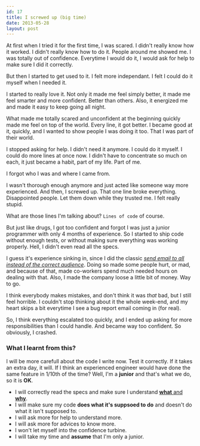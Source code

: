 ```yaml
---
id: 17
title: I screwed up (big time)
date: 2013-05-28
layout: post
---
```


At first when I tried it for the first time, I was scared. I didn't really know how it worked. I didn't really know how to do it.
People around me showed me. I was totally out of confidence.
Everytime I would do it, I would ask for help to make sure I did it correctly.

But then I started to get used to it. I felt more independant. I felt I could do it myself when I needed it.

I started to really love it. Not only it made me feel simply better, it made me feel smarter and more confident. Better than others.
Also, it energized me and made it easy to keep going all night.

What made me totally scared and unconfident at the beginning quickly made me feel on top of the world. Every line, it got better. I became good at it, quickly, and I wanted to show people I was doing it too. That I was part of their world.

I stopped asking for help. I didn't need it anymore. I could do it myself. I could do more lines at once now. I didn't have to concentrate so much on each, it just became a habit, part of my life. Part of me.

I forgot who I was and where I came from.

I wasn't thorough enough anymore and just acted like someone way more experienced. And then, I screwed up. That one line broke everything. Disappointed people. Let them down while they trusted me. I felt really stupid.

What are those lines I'm talking about? ```Lines of code``` of course.

But just like drugs, I got too confident and forgot I was just a junior programmer with only 4 months of experience. So I started to ship code without enough tests, or without making sure everything was working properly. Hell, I didn't even read all the specs. 

I guess it's experience sinking in, since I did the classic [_send email to all instead of the correct audience_](http://techcrunch.com/2013/05/24/tumblr-proves-that-even-billion-dollar-companies-can-screw-up-mass-emails/).
Doing so made some people hurt, or mad, and because of that, made co-workers spend much needed hours on dealing with that.
Also, I made the company loose a little bit of money.
Way to go.

I think everybody makes mistakes, and don't think it was _that_ bad, but I still feel horrible. I couldn't stop thinking about it the whole week-end, and my heart skips a bit everytime I see a bug report email coming in (for real).

So, I think everything escalated too quickly, and I ended up asking for more responsibilities than I could handle. And became way too confident. So obviously, I crashed.

### What I learnt from this?
I will be more carefull about the code I write now. Test it correctly. If it takes an extra day, it will.
If I think an experienced engineer would have done the same feature in 1/10th of the time? Well, I'm a __junior__ and that's what we do, so it is __OK__.

* I will correctly read the specs and make sure I understand [__what__ and __why__](http://www.jypepin.com/posts/11).
* I will make sure my code __does what it's suppsoed to do__ and doesn't do what it isn't supposed to.
* I will ask more for help to understand more.
* I will ask more for advices to know more.
* I won't let myself into the confidence turbine.
* I will take my time and __assume__ that I'm only a junior.
  